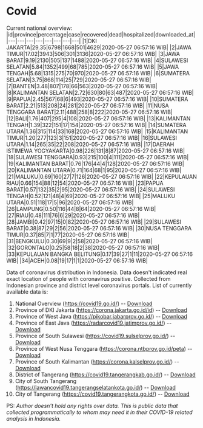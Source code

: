 # Covid
Current national overview:
|id|province|percentage|case|recovered|dead|hospitalized|downloaded_at|
|---|---|---|---|---|---|---|---|
|1|DKI JAKARTA|29.35|6798|1668|501|4629|2020-05-27 06:57:16 WIB|
|2|JAWA TIMUR|17.02|3943|506|301|3136|2020-05-27 06:57:16 WIB|
|3|JAWA BARAT|9.19|2130|505|137|1488|2020-05-27 06:57:16 WIB|
|4|SULAWESI SELATAN|5.84|1352|499|68|785|2020-05-27 06:57:16 WIB|
|5|JAWA TENGAH|5.68|1315|275|70|970|2020-05-27 06:57:16 WIB|
|6|SUMATERA SELATAN|3.75|868|114|25|729|2020-05-27 06:57:16 WIB|
|7|BANTEN|3.48|807|178|66|563|2020-05-27 06:57:16 WIB|
|8|KALIMANTAN SELATAN|2.72|630|80|63|487|2020-05-27 06:57:16 WIB|
|9|PAPUA|2.45|567|68|6|493|2020-05-27 06:57:16 WIB|
|10|SUMATERA BARAT|2.21|513|208|24|281|2020-05-27 06:57:16 WIB|
|11|NUSA TENGGARA BARAT|2.11|488|258|8|222|2020-05-27 06:57:16 WIB|
|12|BALI|1.76|407|295|4|108|2020-05-27 06:57:16 WIB|
|13|KALIMANTAN TENGAH|1.39|322|151|17|154|2020-05-27 06:57:16 WIB|
|14|SUMATERA UTARA|1.36|315|114|33|168|2020-05-27 06:57:16 WIB|
|15|KALIMANTAN TIMUR|1.20|277|123|3|151|2020-05-27 06:57:16 WIB|
|16|SULAWESI UTARA|1.14|265|35|22|208|2020-05-27 06:57:16 WIB|
|17|DAERAH ISTIMEWA YOGYAKARTA|0.98|226|131|8|87|2020-05-27 06:57:16 WIB|
|18|SULAWESI TENGGARA|0.93|215|100|4|111|2020-05-27 06:57:16 WIB|
|19|KALIMANTAN BARAT|0.76|176|44|4|128|2020-05-27 06:57:16 WIB|
|20|KALIMANTAN UTARA|0.71|164|68|1|95|2020-05-27 06:57:16 WIB|
|21|MALUKU|0.69|160|27|7|126|2020-05-27 06:57:16 WIB|
|22|KEPULAUAN RIAU|0.66|154|88|12|54|2020-05-27 06:57:16 WIB|
|23|PAPUA BARAT|0.57|132|35|2|95|2020-05-27 06:57:16 WIB|
|24|SULAWESI TENGAH|0.52|121|48|4|69|2020-05-27 06:57:16 WIB|
|25|MALUKU UTARA|0.51|118|17|5|96|2020-05-27 06:57:16 WIB|
|26|LAMPUNG|0.50|116|44|8|64|2020-05-27 06:57:16 WIB|
|27|RIAU|0.48|111|76|6|29|2020-05-27 06:57:16 WIB|
|28|JAMBI|0.42|97|15|0|82|2020-05-27 06:57:16 WIB|
|29|SULAWESI BARAT|0.38|87|29|2|56|2020-05-27 06:57:16 WIB|
|30|NUSA TENGGARA TIMUR|0.37|85|7|1|77|2020-05-27 06:57:16 WIB|
|31|BENGKULU|0.30|69|9|2|58|2020-05-27 06:57:16 WIB|
|32|GORONTALO|0.25|58|18|2|38|2020-05-27 06:57:16 WIB|
|33|KEPULAUAN BANGKA BELITUNG|0.17|39|27|1|11|2020-05-27 06:57:16 WIB|
|34|ACEH|0.08|19|17|1|1|2020-05-27 06:57:16 WIB|

Data of coronavirus distribution in Indonesia. Data doesn't indicated real exact location of people with coronavirus positive. Collected from Indonesian province and district level coronavirus portals. List of currently available data is:
1. National Overview (https://covid19.go.id/) -- [Download](https://www.dropbox.com/s/66ly270fw4y76fx/covid_nasional.csv?dl=0)
2. Province of DKI Jakarta (https://corona.jakarta.go.id/id) -- [Download](https://riwayat-file-covid-19-dki-jakarta-jakartagis.hub.arcgis.com/)
3. Province of West Java (https://pikobar.jabarprov.go.id/) -- [Download](https://www.dropbox.com/s/alg0zp60fylq6cn/covid_jabar.csv?dl=0)
4. Province of East Java (https://radarcovid19.jatimprov.go.id/) -- [Download](https://www.dropbox.com/sh/e7vtgcnl4ckbvr4/AADo9UMRDZvrhHn66qTHZOvNa?dl=0)
5. Province of South Sulawesi (https://covid19.sulselprov.go.id/) -- [Download](https://www.dropbox.com/s/z5ek23lwcztj7z7/covid_sulsel.csv?dl=0)
6. Province of West Nusa Tenggara (https://corona.ntbprov.go.id/peta) -- [Download](https://www.dropbox.com/s/4p2k93n42xx0c00/covid_ntb.csv?dl=0)
7. Province of South Kalimantan (https://corona.kalselprov.go.id/) -- [Download](https://www.dropbox.com/sh/7aa2kvz8lb04pzz/AADH1Oj5oFMw2mp-D3JStPRsa?dl=0)
7. District of Tangerang (https://covid19.tangerangkab.go.id/) -- [Download](https://www.dropbox.com/sh/yxovyy6sy5bnz4p/AACZzVHinisKmz8oQWyQJ3nua?dl=0)
8. City of South Tangerang (https://lawancovid19.tangerangselatankota.go.id/) -- [Download](https://www.dropbox.com/s/zlvxo4ivswdzmle/covid_tangsel.csv?dl=0)
9. City of Tangerang (https://covid19.tangerangkota.go.id/) -- [Download](https://www.dropbox.com/s/e53224kvdrpjzy0/covid_tangkot.csv?dl=0)

PS: *Author doesn't hold any rights over data. This is public data that collected programmatically to whom may need it in their COVID-19 related analysis in Indonesia.*
